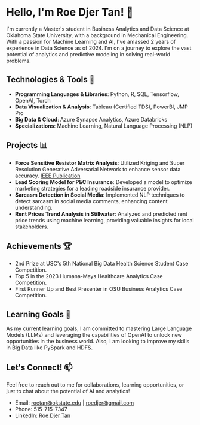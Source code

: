 Hello, I'm Roe Djer Tan! 👋
===========================

I'm currently a Master's student in Business Analytics and Data Science at Oklahoma State University, with a background in Mechanical Engineering. With a passion for Machine Learning and AI, I've amassed 2 years of experience in Data Science as of 2024. I'm on a journey to explore the vast potential of analytics and predictive modeling in solving real-world problems.

Technologies & Tools 🔧
-----------------------

*   **Programming Languages & Libraries**: Python, R, SQL, Tensorflow, OpenAI, Torch
*   **Data Visualization & Analysis**: Tableau (Certified TDS), PowerBI, JMP Pro
*   **Big Data & Cloud**: Azure Synapse Analytics, Azure Databricks
*   **Specializations**: Machine Learning, Natural Language Processing (NLP)

Projects 📊
-----------

*   **Force Sensitive Resistor Matrix Analysis**: Utilized Kriging and Super Resolution Generative Adversarial Network to enhance sensor data accuracy. [IEEE Publication](https://ieeexplore.ieee.org/document/10325319)
*   **Lead Scoring Model for P&C Insurance**: Developed a model to optimize marketing strategies for a leading roadside insurance provider.
*   **Sarcasm Detection in Social Media**: Implemented NLP techniques to detect sarcasm in social media comments, enhancing content understanding.
*   **Rent Prices Trend Analysis in Stillwater**: Analyzed and predicted rent price trends using machine learning, providing valuable insights for local stakeholders.

Achievements 🏆
---------------

*   2nd Prize at USC's 5th National Big Data Health Science Student Case Competition.
*   Top 5 in the 2023 Humana-Mays Healthcare Analytics Case Competition.
*   First Runner Up and Best Presenter in OSU Business Analytics Case Competition.

Learning Goals 🌱
-----------------

As my current learning goals, I am committed to mastering Large Language Models (LLMs) and leveraging the capabilities of OpenAI to unlock new opportunities in the business world. Also, I am looking to improve my skills in Big Data like PySpark and HDFS.

Let's Connect! 📫
-----------------

Feel free to reach out to me for collaborations, learning opportunities, or just to chat about the potential of AI and analytics!

*   Email: roetan@okstate.edu | roedjer@gmail.com
*   Phone: 515-715-7347
*   LinkedIn: [Roe Djer Tan](https://www.linkedin.com/in/roe-djer-tan/)

